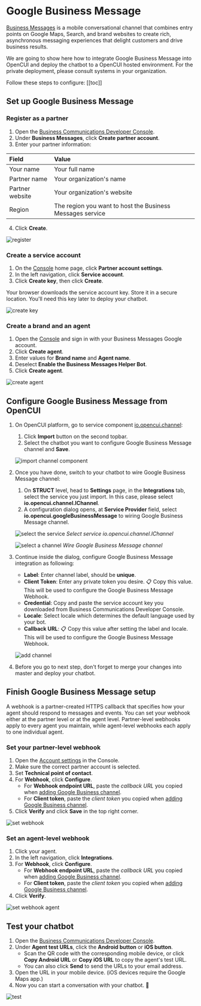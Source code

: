 # Google Business Message
[Business Messages](https://developers.google.com/business-communications/business-messages) is a mobile conversational channel that combines entry points on Google Maps, Search, and brand websites to create rich, asynchronous messaging experiences that delight customers and drive business results.

We are going to show here how to integrate Google Business Message into OpenCUI and deploy the chatbot to a OpenCUI hosted environment. For the private deployment, please consult systems in your organization.

Follow these steps to configure:
[[toc]]

## Set up Google Business Message

### Register as a partner
1. Open the [Business Communications Developer Console](https://business-communications.cloud.google.com/?utm_source=/business-communications/business-messages/guides/quickstarts/echo-agent&utm_medium=devsite&utm_campaign=business-messages).
2. Under **Business Messages**, click **Create partner account**.
3. Enter your partner information:

| Field           | Value                                                     |   
|:----------------|:----------------------------------------------------------|
| Your name       | Your full name                                            |
| Partner name    | Your organization's name                                  |
| Partner website | Your organization's website                               |
| Region          | The region you want to host the Business Messages service |

4. Click **Create**.

![register](/images/channelConfig/googlebusiness/register.png)

### Create a service account
1. On the [Console](https://business-communications.cloud.google.com/?utm_source=/business-communications/business-messages/guides/quickstarts/echo-agent&utm_medium=devsite&utm_campaign=business-messages) home page, click **Partner account settings**.
2. In the left navigation, click **Service account**.
3. Click **Create key**, then click **Create**.

Your browser downloads the service account key. Store it in a secure location. You'll need this key later to deploy your chatbot.

![create key](/images/channelConfig/googlebusiness/create-key.png)

### Create a brand and an agent
1. Open the [Console](https://business-communications.cloud.google.com/?utm_source=/business-communications/business-messages/guides/quickstarts/echo-agent&utm_medium=devsite&utm_campaign=business-messages) and sign in with your Business Messages Google account.
2. Click **Create agent**.
3. Enter values for **Brand name** and **Agent name**.
4. Deselect **Enable the Business Messages Helper Bot**.
5. Click **Create agent**.

![create agent](/images/channelConfig/googlebusiness/create-agent.png)

## Configure Google Business Message from OpenCUI
1. On OpenCUI platform, go to service component [io.opencui.channel](https://build.opencui.io/org/io.opencui/agent/channel/struct/service_schema): 
   1. Click **Import** button on the second topbar.
   2. Select the chatbot you want to configure Google Business Message channel and **Save**.

   ![import channel component](/images/channelConfig/overview/import-channel.png)

2. Once you have done, switch to your chatbot to wire Google Business Message channel:
   1. On **STRUCT** level, head to **Settings** page, in the **Integrations** tab, select the service you just import. In this case, please select **io.opencui.channel.IChannel**.
   2. A configuration dialog opens, at **Service Provider** field, select **io.opencui.googleBusinessMessage** to wiring Google Business Message channel.

   ![select the service](/images/channelConfig/overview/select-service.png)
   *Select service io.opencui.channel.IChannel*

   ![select a channel](/images/channelConfig/overview/select-channel.png)
   *Wire Google Business Message channel*

3. Continue inside the dialog, configure Google Business Message integration as following: 

    - **Label**: Enter channel label, should be **unique**.
    - **Client Token**: Enter any private token you desire. :clipboard: Copy this value. This will be used to configure the Google Business Message Webhook. 
    - **Credential**: Copy and paste the service account key you downloaded from Business Communications Developer Console.
    - **Locale**: Select locale which determines the default language used by your bot.
    - **Callback URL**: :clipboard: Copy this value after setting the label and locale. This will be used to configure the Google Business Message Webhook. 

    ![add channel](/images/channelConfig/googlebusiness/add-channel.png)

4. Before you go to next step, don't forget to merge your changes into master and deploy your chatbot.

## Finish Google Business Message setup
A webhook is a partner-created HTTPS callback that specifies how your agent should respond to messages and events. You can set your webhook either at the partner level or at the agent level. Partner-level webhooks apply to every agent you maintain, while agent-level webhooks each apply to one individual agent.

### Set your partner-level webhook
1. Open the [Account settings](https://business-communications.cloud.google.com/console/partner/settings?utm_source=/business-communications/business-messages/guides/quickstarts/echo-agent&utm_medium=devsite&utm_campaign=business-messages) in the Console.
2. Make sure the correct partner account is selected.
3. Set **Technical point of contact**.
4. For **Webhook**, click **Configure**.
    - For **Webhook endpoint URL**, paste the *callback URL* you copied when [adding Google Business channel](#add-google-business-channel).
    - For **Client token**, paste the *client token* you copied when [adding Google Business channel](#add-google-business-channel).
5. Click **Verify** and click **Save** in the top right corner.

![set webhook](/images/channelConfig/googlebusiness/set-webhook.png)

### Set an agent-level webhook
1. Click your agent.
2. In the left navigation, click **Integrations**.
3. For **Webhook**, click **Configure**.
    - For **Webhook endpoint URL**, paste the *callback URL* you copied when [adding Google Business channel](#add-google-business-channel).
    - For **Client token**, paste the *client token* you copied when [adding Google Business channel](#add-google-business-channel).
4. Click **Verify**.

![set webhook agent](/images/channelConfig/googlebusiness/set-webhook-agent.png)

## Test your chatbot
1. Open the [Business Communications Developer Console](https://business-communications.cloud.google.com/?utm_source=/business-communications/business-messages/guides/quickstarts/echo-agent&utm_medium=devsite&utm_campaign=business-messages).
2. Under **Agent test URLs**, click the **Android button** or **iOS button**.
    - Scan the QR code with the corresponding mobile device, or click **Copy Android URL** or **Copy iOS URL** to copy the agent's test URL.
    - You can also click **Send** to send the URLs to your email address.
3. Open the URL in your mobile device. (iOS devices require the Google Maps app.) 
4. Now you can start a conversation with your chatbot. :tada:

![test](/images/channelConfig/googlebusiness/test.png)